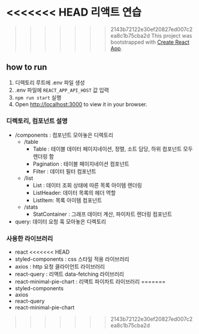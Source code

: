 <<<<<<< HEAD
리액트 연습
=======
>>>>>>> 2143b72122e30ef20827ed007c2ea8c1b75cba2d
This project was bootstrapped with [Create React App](https://github.com/facebook/create-react-app).

## how to run

1. 디렉토리 루트에 .env 파일 생성
2. .env 파일에 `REACT_APP_API_HOST` 값 입력
3. `npm run start` 실행
4. Open [http://localhost:3000](http://localhost:3000) to view it in your browser.


### 디렉토리, 컴포넌트 설명
- /components : 컴포넌트 모아놓은 디렉토리
    - /table
        - Table : 테이블 데이터 페이지네이션, 정렬, 소트 담당, 하위 컴포넌트 모두 렌더링 함
        - Pagination : 테이블 페이지네이션 컴포넌트
        - Filter : 데이터 필터 컴포넌트
    - /list
        - List : 데이터 조회 상태에 따른 목록 아이템 렌더링
        - ListHeader: 데이터 목록의 헤더 역할
        - ListItem: 목록 아이템 컴포넌트
    - /stats
        - StatContainer : 그래프 데이터 계산, 파이차트 렌더링 컴포넌트
- query: 데이터 요청 훅 모아놓은 디렉토리

### 사용한 라이브러리
- react
<<<<<<< HEAD
- styled-components : css 스타일 적용 라이브러리
- axios : http 요청 클라이언트 라이브러리
- react-query : 리액트 data-fetching 라이브러리
- react-minimal-pie-chart : 리액트 파이차트 라이브러리
=======
- styled-components
- axios
- react-query
- react-minimal-pie-chart
>>>>>>> 2143b72122e30ef20827ed007c2ea8c1b75cba2d
